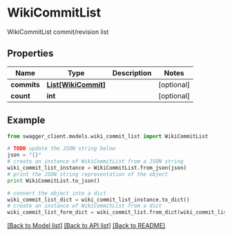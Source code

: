 # WikiCommitList

WikiCommitList commit/revision list

## Properties
Name | Type | Description | Notes
------------ | ------------- | ------------- | -------------
**commits** | [**List[WikiCommit]**](WikiCommit.md) |  | [optional] 
**count** | **int** |  | [optional] 

## Example

```python
from swagger_client.models.wiki_commit_list import WikiCommitList

# TODO update the JSON string below
json = "{}"
# create an instance of WikiCommitList from a JSON string
wiki_commit_list_instance = WikiCommitList.from_json(json)
# print the JSON string representation of the object
print WikiCommitList.to_json()

# convert the object into a dict
wiki_commit_list_dict = wiki_commit_list_instance.to_dict()
# create an instance of WikiCommitList from a dict
wiki_commit_list_form_dict = wiki_commit_list.from_dict(wiki_commit_list_dict)
```
[[Back to Model list]](../README.md#documentation-for-models) [[Back to API list]](../README.md#documentation-for-api-endpoints) [[Back to README]](../README.md)


